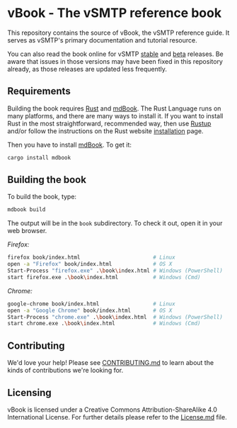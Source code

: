 # vBook - The vSMTP reference book

This repository contains the source of vBook, the vSMTP reference guide.
It serves as vSMTP's primary documentation and tutorial resource.

You can also read the book online for vSMTP [stable] and [beta] releases.
Be aware that issues in those versions may have been fixed in this repository already, as those releases are updated less frequently.

[stable]: https://doc.vsmtp.rs/stable/book/
[beta]: https://doc.vsmtp.rs/beta/book/

## Requirements

Building the book requires [Rust] and [mdBook]. The Rust Language runs on many platforms, and there are many ways to install it. If you want to install Rust in the most straightforward, recommended way, then use [Rustup](https://github.com/rust-lang/rustup) and/or follow the instructions on the Rust website [installation](https://www.rust-lang.org/tools/install) page.

Then you have to install [mdBook]. To get it:

```sh
cargo install mdbook
```

[Rust]: https://github.com/rust-lang/rust
[mdBook]: https://github.com/rust-lang-nursery/mdBook

## Building the book

To build the book, type:

```sh
mdbook build
```

The output will be in the `book` subdirectory. To check it out, open it in
your web browser.

_Firefox:_

```sh
firefox book/index.html                       # Linux
open -a "Firefox" book/index.html             # OS X
Start-Process "firefox.exe" .\book\index.html # Windows (PowerShell)
start firefox.exe .\book\index.html           # Windows (Cmd)
```

_Chrome:_

```bash
google-chrome book/index.html                 # Linux
open -a "Google Chrome" book/index.html       # OS X
Start-Process "chrome.exe" .\book\index.html  # Windows (PowerShell)
start chrome.exe .\book\index.html            # Windows (Cmd)
```

## Contributing

We'd love your help! Please see [CONTRIBUTING.md][contrib] to learn about the
kinds of contributions we're looking for.

[contrib]: https://github.com/viridIT/vBook/blob/main/CONTRIBUTING.md

## Licensing

vBook is licensed under a Creative Commons Attribution-ShareAlike 4.0 International License. For further details please refer to the [License.md][License] file.

[License]: https://github.com/viridIT/vBook/blob/main/LICENSE.md
